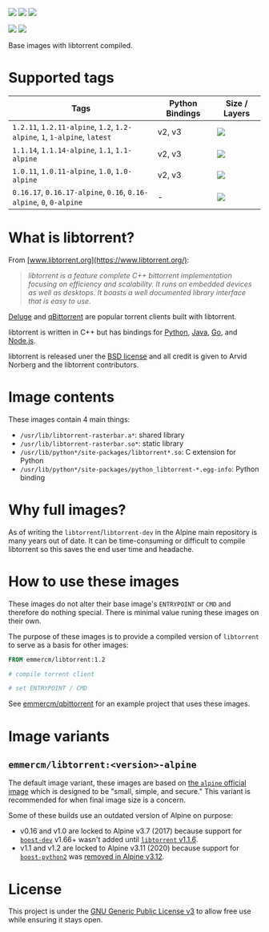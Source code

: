 [![](https://badgen.net/badge/emmercm/libtorrent/blue?icon=docker)](https://hub.docker.com/r/emmercm/libtorrent)
[![](https://badgen.net/docker/pulls/emmercm/libtorrent?icon=docker&label=pulls)](https://hub.docker.com/r/emmercm/libtorrent)
[![](https://badgen.net/docker/stars/emmercm/libtorrent?icon=docker&label=stars)](https://hub.docker.com/r/emmercm/libtorrent)

[![](https://badgen.net/badge/emmercm/docker-libtorrent/purple?icon=github)](https://github.com/emmercm/docker-libtorrent)
[![](https://badgen.net/github/license/emmercm/docker-libtorrent?color=grey)](https://github.com/emmercm/docker-libtorrent/blob/master/LICENSE)

Base images with libtorrent compiled.

# Supported tags

| Tags | Python Bindings | Size / Layers |
|-|-|-|
| `1.2.11`, `1.2.11-alpine`, `1.2`, `1.2-alpine`, `1`, `1-alpine`, `latest` | v2, v3 | [![](https://images.microbadger.com/badges/image/emmercm/libtorrent:1.2.11.svg)](https://microbadger.com/images/emmercm/libtorrent:1.2.11 "Get your own image badge on microbadger.com") |
| `1.1.14`, `1.1.14-alpine`, `1.1`, `1.1-alpine` | v2, v3  | [![](https://images.microbadger.com/badges/image/emmercm/libtorrent:1.1.14.svg)](https://microbadger.com/images/emmercm/libtorrent:1.1.14 "Get your own image badge on microbadger.com") |
| `1.0.11`, `1.0.11-alpine`, `1.0`, `1.0-alpine` | v2, v3  | [![](https://images.microbadger.com/badges/image/emmercm/libtorrent:1.0.11.svg)](https://microbadger.com/images/emmercm/libtorrent:1.0.11 "Get your own image badge on microbadger.com") |
| `0.16.17`, `0.16.17-alpine`, `0.16`, `0.16-alpine`, `0`, `0-alpine` | -  | [![](https://images.microbadger.com/badges/image/emmercm/libtorrent:0.16.17.svg)](https://microbadger.com/images/emmercm/libtorrent:0.16.17 "Get your own image badge on microbadger.com") |

# What is libtorrent?

From [www.libtorrent.org](https://www.libtorrent.org/):

> _libtorrent is a feature complete C++ bittorrent implementation focusing on efficiency and scalability. It runs on embedded devices as well as desktops. It boasts a well documented library interface that is easy to use._

[Deluge](http://deluge-torrent.org/) and [qBittorrent](http://www.qbittorrent.org/) are popular torrent clients built with libtorrent.

libtorrent is written in C++ but has bindings for [Python](https://www.libtorrent.org/python_binding.html), [Java](https://github.com/frostwire/frostwire-jlibtorrent/), [Go](https://github.com/steeve/libtorrent-go), and [Node.js](https://github.com/fanatid/node-libtorrent).

libtorrent is released uner the [BSD license](https://github.com/arvidn/libtorrent/blob/master/LICENSE) and all credit is given to Arvid Norberg and the libtorrent contributors.

# Image contents

These images contain 4 main things:

- `/usr/lib/libtorrent-rasterbar.a*`: shared library
- `/usr/lib/libtorrent-rasterbar.so*`: static library
- `/usr/lib/python*/site-packages/libtorrent*.so`: C extension for Python
- `/usr/lib/python*/site-packages/python_libtorrent-*.egg-info`: Python binding

# Why full images?

As of writing the `libtorrent`/`libtorrent-dev` in the Alpine main repository is many years out of date. It can be time-consuming or difficult to compile libtorrent so this saves the end user time and headache.

# How to use these images

These images do not alter their base image's `ENTRYPOINT` or `CMD` and therefore do nothing special. There is minimal value runing these images on their own.

The purpose of these images is to provide a compiled version of `libtorrent` to serve as a basis for other images:

```dockerfile
FROM emmercm/libtorrent:1.2

# compile torrent client

# set ENTRYPOINT / CMD
```

See [emmercm/qbittorrent](https://hub.docker.com/r/emmercm/qbittorrent) for an example project that uses these images.

# Image variants

## `emmercm/libtorrent:<version>-alpine`

The default image variant, these images are based on [the `alpine` official image](https://hub.docker.com/_/alpine) which is designed to be "small, simple, and secure." This variant is recommended for when final image size is a concern.

Some of these builds use an outdated version of Alpine on purpose:

- v0.16 and v1.0 are locked to Alpine v3.7 (2017) because support for [`boost-dev`](https://pkgs.alpinelinux.org/packages?name=boost-dev&branch=edge) v1.66+ wasn't added until [`libtorrent` v1.1.6](https://github.com/arvidn/libtorrent/releases/tag/libtorrent-1_1_6).
- v1.1 and v1.2 are locked to Alpine v3.11 (2020) because support for [`boost-python2`](https://pkgs.alpinelinux.org/packages?name=boost-python2&branch=v3.11) was [removed in Alpine v3.12](https://git.alpinelinux.org/aports/commit/main/boost/APKBUILD?id=c7eee7c57fbcbe012646766604d9bcd89368d6e4).

# License

This project is under the [GNU Generic Public License v3](https://github.com/emmercm/docker-libtorrent/blob/master/LICENSE) to allow free use while ensuring it stays open.
